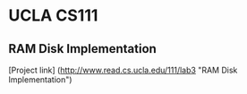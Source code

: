 UCLA CS111
===
RAM Disk Implementation
---

[Project link] (http://www.read.cs.ucla.edu/111/lab3 "RAM Disk Implementation")
